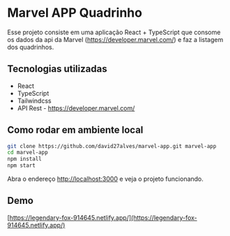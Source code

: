 # Marvel APP Quadrinho 

Esse projeto consiste em uma aplicação React + TypeScript que consome os dados da api da Marvel (https://developer.marvel.com/) e faz a listagem dos quadrinhos.

## Tecnologias utilizadas

* React
* TypeScript
* Tailwindcss
* API Rest - https://developer.marvel.com/

## Como rodar em ambiente local

```bash
git clone https://github.com/david27alves/marvel-app.git marvel-app
cd marvel-app
npm install
npm start
```

Abra o endereço [http://localhost:3000](http://localhost:3000) e veja o projeto funcionando.

## Demo

[https://legendary-fox-914645.netlify.app/](https://legendary-fox-914645.netlify.app/)